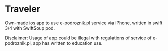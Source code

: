 # Traveler

Own-made ios app to use e-podroznik.pl service via iPhone, written in swift 3/4 with SwiftSoup pod.

Disclaimer:
Usage of app could be illegal with regulations of service of e-podroznik.pl, app has written to education use. 
